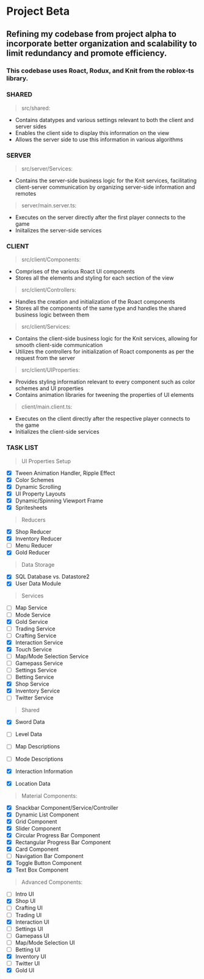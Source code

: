 # Project Beta
## Refining my codebase from project alpha to incorporate better organization and scalability to limit redundancy and promote efficiency. 
### This codebase uses Roact, Rodux, and Knit from the roblox-ts library.
### **SHARED**
> src/shared:
- Contains datatypes and various settings relevant to both the client and server sides
- Enables the client side to display this information on the view
- Allows the server side to use this information in various algorithms
### **SERVER**
> src/server/Services:
- Contains the server-side business logic for the Knit services, facilitating client-server communication by organizing server-side information and remotes
> server/main.server.ts:
- Executes on the server directly after the first player connects to the game
- Iniitalizes the server-side services
### **CLIENT**
> src/client/Components:
- Comprises of the various Roact UI components
- Stores all the elements and styling for each section of the view
> src/client/Controllers:
- Handles the creation and initialization of the Roact components
- Stores all the components of the same type and handles the shared business logic between them
> src/client/Services:
- Contains the client-side business logic for the Knit services, allowing for smooth client-side communication
- Utilizes the controllers for initialization of Roact components as per the request from the server
> src/client/UIProperties:
- Provides styling information relevant to every component such as color schemes and UI properties
- Contains animation libraries for tweening the properties of UI elements
> client/main.client.ts:
- Executes on the client directly after the respective player connects to the game
- Initializes the client-side services
### **TASK LIST**

> UI Properties Setup
- [x] Tween Animation Handler, Ripple Effect
- [x] Color Schemes
- [x] Dynamic Scrolling
- [x] UI Property Layouts
- [x] Dynamic/Spinning Viewport Frame
- [x] Spritesheets

> Reducers
- [x] Shop Reducer
- [x] Inventory Reducer
- [ ] Menu Reducer
- [x] Gold Reducer

> Data Storage
- [x] SQL Database vs. Datastore2
- [x] User Data Module

> Services
- [ ] Map Service
- [ ] Mode Service
- [x] Gold Service
- [ ] Trading Service
- [ ] Crafting Service
- [x] Interaction Service
- [x] Touch Service
- [ ] Map/Mode Selection Service
- [ ] Gamepass Service
- [ ] Settings Service
- [ ] Betting Service
- [x] Shop Service
- [x] Inventory Service
- [ ] Twitter Service

> Shared
- [x] Sword Data
- [ ] Level Data
- [ ] Map Descriptions
- [ ] Mode Descriptions
- [x] Interaction Information
- [x] Location Data


> Material Components:
- [x] Snackbar Component/Service/Controller
- [x] Dynamic List Component
- [x] Grid Component
- [x] Slider Component
- [x] Circular Progress Bar Component
- [x] Rectangular Progress Bar Component
- [x] Card Component
- [ ] Navigation Bar Component
- [x] Toggle Button Component
- [x] Text Box Component

> Advanced Components:
- [ ] Intro UI
- [x] Shop UI
- [ ] Crafting UI
- [ ] Trading UI
- [x] Interaction UI
- [ ] Settings UI
- [ ] Gamepass UI
- [ ] Map/Mode Selection UI
- [ ] Betting UI
- [x] Inventory UI
- [ ] Twitter UI
- [x] Gold UI
